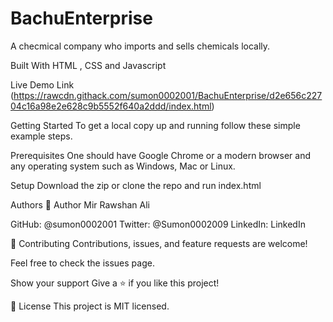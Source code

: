 # BachuEnterprise
A checmical company who imports and sells chemicals locally.

Built With
HTML , CSS and Javascript



Live Demo Link (https://rawcdn.githack.com/sumon0002001/BachuEnterprise/d2e656c22704c16a98e2e628c9b5552f640a2ddd/index.html)

Getting Started
To get a local copy up and running follow these simple example steps.

Prerequisites
One should have Google Chrome or a modern browser and any operating system such as Windows, Mac or Linux.

Setup
Download the zip or clone the repo and run index.html

Authors
👤 Author Mir Rawshan Ali

GitHub: @sumon0002001
Twitter: @Sumon0002009
LinkedIn: LinkedIn



🤝 Contributing
Contributions, issues, and feature requests are welcome!

Feel free to check the issues page.

Show your support
Give a ⭐️ if you like this project!

📝 License
This project is MIT licensed.
